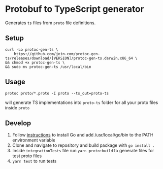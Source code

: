 # Protobuf to TypeScript generator

Generates `ts` files from `proto` file definitions.

## Setup

```
curl -Lo protoc-gen-ts \
    https://github.com/join-com/protoc-gen-ts/releases/download/[VERSION]/protoc-gen-ts.darwin.x86_64 \
&& chmod +x protoc-gen-ts \
&& sudo mv protoc-gen-ts /usr/local/bin
```

## Usage

```
protoc proto/*.proto -I proto --ts_out=proto-ts
```
will generate TS implementations into `proto-ts` folder for all your proto files inside `proto`

## Develop

1. Follow [instructions](https://golang.org/doc/install) to install Go and add /usr/local/go/bin to the PATH environment variable
2. Clone and navigate to repository and build package with `go install .`
3. Inside `integrationTests` file run `yarn proto:build` to generate files for test proto files
4. `yarn test` to run tests
